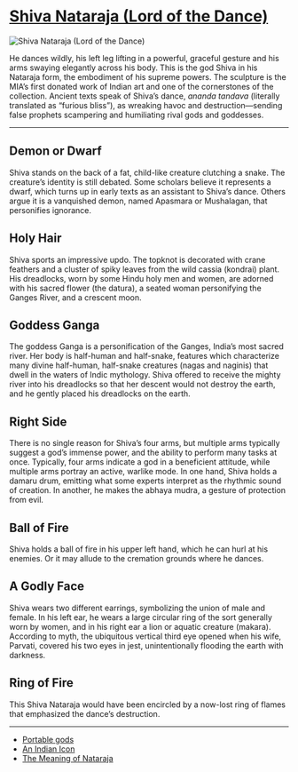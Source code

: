 # [Shiva Nataraja (Lord of the Dance)](http://artsmia.github.io/griot/#/o/376)
![Shiva Nataraja (Lord of the Dance)](http://api.artsmia.org/images/376/large.jpg)

He dances wildly, his left leg lifting in a powerful, graceful gesture and his arms swaying elegantly across his body. This is the god Shiva in his Nataraja form, the embodiment of his supreme powers. The sculpture is the MIA’s first donated work of Indian art and one of the cornerstones of the collection. Ancient texts speak of Shiva’s dance, *ananda tandava* (literally translated as “furious bliss”), as wreaking havoc and destruction—sending false prophets scampering and humiliating rival gods and goddesses. 

---

## Demon or Dwarf

Shiva stands on the back of a fat, child-like creature clutching a snake. The creature’s identity is still debated. Some scholars believe it represents a dwarf, which turns up in early texts as an assistant to Shiva’s dance. Others argue it is a vanquished demon, named Apasmara or Mushalagan, that personifies ignorance.

## Holy Hair

Shiva sports an impressive updo. The topknot is decorated with crane feathers and a cluster of spiky leaves from the wild cassia (kondrai) plant. His dreadlocks, worn by some Hindu holy men and women, are adorned with his sacred flower (the datura), a seated woman personifying the Ganges River, and a crescent moon.  

## Goddess Ganga

The goddess Ganga is a personification of the Ganges, India’s most sacred river. Her body is half-human and half-snake, features which characterize many divine half-human, half-snake creatures (nagas and naginis) that dwell in the waters of Indic mythology. Shiva offered to receive the mighty river into his dreadlocks so that her descent would not destroy the earth, and he gently placed his dreadlocks on the earth.

## Right Side

There is no single reason for Shiva’s four arms, but multiple arms typically suggest a god’s immense power, and the ability to perform many tasks at once. Typically, four arms indicate a god in a beneficient attitude, while multiple arms portray an active, warlike mode. In one hand, Shiva holds a damaru drum, emitting what some experts interpret as the rhythmic sound of creation. In another, he makes the abhaya mudra, a gesture of protection from evil.

## Ball of Fire

Shiva holds a ball of fire in his upper left hand, which he can hurl at his enemies. Or it may allude to the cremation grounds where he dances.

## A Godly Face

Shiva wears two different earrings, symbolizing the union of male and female. In his left ear, he wears a large circular ring of the sort generally worn by women, and in his right ear a lion or aquatic creature (makara). According to myth, the ubiquitous vertical third eye opened when his wife, Parvati, covered his two eyes in jest, unintentionally flooding the earth with darkness.

## Ring of Fire

This Shiva Nataraja would have been encircled by a now-lost ring of flames that emphasized the dance’s destruction.

---

* [Portable gods](../stories/portable-gods.md)
* [An Indian Icon](../stories/an-indian-icon.md)
* [The Meaning of Nataraja](../stories/the-meaning-of-nataraja.md)
